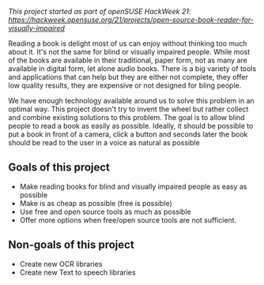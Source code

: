 *This project started as part of openSUSE HackWeek 21: https://hackweek.opensuse.org/21/projects/open-source-book-reader-for-visually-impaired*

Reading a book is delight most of us can enjoy without thinking too much about it. It's not the same for blind or visually impaired people.
While most of the books are available in their traditional, paper form, not as many are available in digital form, let alone audio books.
There is a big variety of tools and applications that can help but they are either not complete, they offer low quality results, they
are expensive or not designed for bling people.

We have enough technology available around us to solve this problem in an optimal way. This project doesn't try to invent the wheel but
rather collect and combine existing solutions to this problem. The goal is to allow blind people to read a book as easily as possible.
Ideally, it should be possible to put a book in front of a camera, click a button and seconds later the book should be read to the user
in a voice as natural as possible

## Goals of this project

- Make reading books for blind and visually impaired people as easy as possible
- Make is as cheap as possible (free is possible)
- Use free and open source tools as much as possible
- Offer more options when free/open source tools are not sufficient.

## Non-goals of this project

- Create new OCR libraries
- Create new Text to speech libraries
